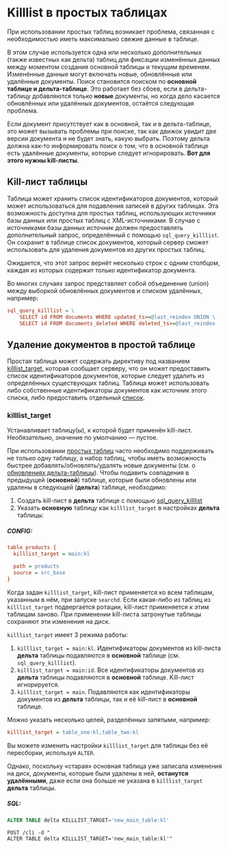 # Killlist в простых таблицах

При использовании простых таблиц возникает проблема, связанная с необходимостью иметь максимально свежие данные в таблице.

В этом случае используется одна или несколько дополнительных (также известных как дельта) таблиц для фиксации изменённых данных между моментом создания основной таблицы и текущим временем. Изменённые данные могут включать новые, обновлённые или удалённые документы. Поиск становится поиском по **основной таблице и дельта-таблице**. Это работает без сбоев, если в дельта-таблицу добавляются только **новые** документы, но когда дело касается обновлённых или удалённых документов, остаётся следующая проблема.

Если документ присутствует как в основной, так и в дельта-таблице, это может вызывать проблемы при поиске, так как движок увидит две версии документа и не будет знать, какую выбрать. Поэтому дельта должна как-то информировать поиск о том, что в основной таблице есть удалённые документы, которые следует игнорировать. **Вот для этого нужны kill-листы**.

## Kill-лист таблицы
Таблица может хранить список идентификаторов документов, который может использоваться для подавления записей в других таблицах. Эта возможность доступна для простых таблиц, использующих источники базы данных или простых таблиц с XML-источниками. В случае с источниками базы данных источник должен предоставлять дополнительный запрос, определённый с помощью `sql_query_killlist`. Он сохранит в таблице список документов, который сервер сможет использовать для удаления документов из других простых таблиц.

Ожидается, что этот запрос вернёт несколько строк с одним столбцом, каждая из которых содержит только идентификатор документа.

Во многих случаях запрос представляет собой объединение (union) между выборкой обновлённых документов и списком удалённых, например:

```ini
sql_query_killlist = \
    SELECT id FROM documents WHERE updated_ts>=@last_reindex UNION \
    SELECT id FROM documents_deleted WHERE deleted_ts>=@last_reindex
```

## Удаление документов в простой таблице
Простая таблица может содержать директиву под названием [killlist_target](../../../Creating_a_table/Local_tables/Plain_and_real-time_table_settings.md#killlist_target), которая сообщает серверу, что он может предоставить список идентификаторов документов, которые следует удалить из определённых существующих таблиц. Таблица может использовать либо собственные идентификаторы документов как источник этого списка, либо предоставить отдельный [список](../../../Data_creation_and_modification/Adding_data_from_external_storages/Adding_data_to_tables/Killlist_in_plain_tables.md#Table-kill-list).

### killlist_target

<!-- example killlist_target 1 -->
Устанавливает таблицу(ы), к которой будет применён kill-лист. Необязательно, значение по умолчанию — пустое.

При использовании [простых таблиц](../../../Creating_a_table/Local_tables/Plain_table.md) часто необходимо поддерживать не только одну таблицу, а набор таблиц, чтобы иметь возможность быстрее добавлять/обновлять/удалять новые документы (см. о [обновлениях дельта-таблицы](../../../Data_creation_and_modification/Adding_data_from_external_storages/Main_delta.md)). Чтобы подавить совпадения в предыдущей (**основной**) таблице, которые были обновлены или удалены в следующей (**дельта**) таблице, необходимо:

1.  Создать kill-лист в **дельта** таблице с помощью [sql_query_killlist](../../../Data_creation_and_modification/Adding_data_from_external_storages/Adding_data_to_tables/Killlist_in_plain_tables.md#Table-kill-list)
2.  Указать **основную** таблицу как `killlist_target` в настройках **дельта** таблицы:


<!-- intro -->
##### CONFIG:

<!-- request CONFIG -->

```ini
table products {
  killlist_target = main:kl

  path = products
  source = src_base
}
```
<!-- end -->

Когда задан `killlist_target`, kill-лист применяется ко всем таблицам, указанным в нём, при запуске `searchd`. Если какая-либо из таблиц из `killlist_target` подвергается ротации, kill-лист применяется к этим таблицам заново. При применении kill-листа затронутые таблицы сохраняют эти изменения на диск.

`killlist_target` имеет 3 режима работы:

1.  `killlist_target = main:kl`. Идентификаторы документов из kill-листа **дельта** таблицы подавляются в **основной** таблице (см. `sql_query_killlist`).
2.  `killlist_target = main:id`. Все идентификаторы документов из **дельта** таблицы подавляются в **основной** таблице. Kill-лист игнорируется.
3.  `killlist_target = main`. Подавляются как идентификаторы документов из **дельта** таблицы, так и её kill-лист в **основной** таблице.

Можно указать несколько целей, разделённых запятыми, например:

```ini
killlist_target = table_one:kl,table_two:kl
```

<!-- example killlist_target 2 -->
Вы можете изменить настройки `killlist_target` для таблицы без её пересборки, используя `ALTER`.

Однако, поскольку «старая» основная таблица уже записала изменения на диск, документы, которые были удалены в ней, **останутся удалёнными**, даже если она больше не указана в `killlist_target` **дельта** таблицы.


<!-- intro -->
##### SQL:

<!-- request SQL -->

```sql
ALTER TABLE delta KILLLIST_TARGET='new_main_table:kl'
```

<!-- request HTTP -->

```http
POST /cli -d "
ALTER TABLE delta KILLLIST_TARGET='new_main_table:kl'"
```
<!-- end -->
<!-- proofread -->

